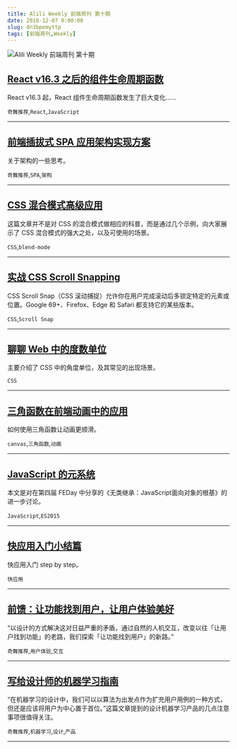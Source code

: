 ```yaml
---
title: Alili Weekly 前端周刊 第十期 
date: 2018-12-07 0:00:00
slug: dn3bpemyttp
tags: [前端周刊,Weekly]
---
```

![Alili Weekly 前端周刊 第十期](https://static.alili.tech/images/github_32.png)
##   [React v16.3 之后的组件生命周期函数](https://zhuanlan.zhihu.com/p/38030418)  
 
React v16.3 起，React 组件生命周期函数发生了巨大变化…… 

`奇舞推荐`,`React`,`JavaScript` 


---
##   [前端插拔式 SPA 应用架构实现方案](https://www.yuque.com/es2049/blog/pgn8n8)  
 
关于架构的一些思考。 

`奇舞推荐`,`SPA`,`架构` 


---
##   [CSS 混合模式高级应用](https://www.w3cplus.com/css/advanced-effects-with-css-background-blend-modes.html)  
 
这篇文章并不是对 CSS 的混合模式做相应的科普，而是通过几个示例，向大家展示了 CSS 混合模式的强大之处，以及可使用的场景。 

`CSS`,`blend-mode` 


---
##   [实战 CSS Scroll Snapping](https://www.w3cplus.com/css/practical-css-scroll-snapping.html)  
 
CSS Scroll Snap（CSS 滚动捕捉）允许你在用户完成滚动后多锁定特定的元素或位置。Google 69+、Firefox、Edge 和 Safari 都支持它的某些版本。 

`CSS`,`Scroll Snap` 


---
##   [聊聊 Web 中的度数单位](https://www.w3cplus.com/css/understanding-degrees-on-the-web.html)  
 
主要介绍了 CSS 中的角度单位，及其常见的出现场景。 

`CSS` 


---
##   [三角函数在前端动画中的应用](https://w3ctrain.com/2018/08/20/trigonometry-you-must-know/)  
 
如何使用三角函数让动画更顺滑。 

`canvas`,`三角函数`,`动画` 


---
##   [JavaScript 的元系统](https://blog.csdn.net/aimingoo/article/details/82014291)  
 
本文是对在第四届 FEDay 中分享的《无类继承：JavaScript面向对象的根基》的进一步讨论。 

`JavaScript`,`ES2015` 


---
##   [快应用入门小结篇](http://blog.poetries.top/2018/08/21/quick-app-summary)  
 
快应用入门 step by step。 

`快应用` 


---
##   [前馈：让功能找到用户，让用户体验美好](https://zhuanlan.zhihu.com/p/41952711)  
 
“以设计的方式解决这对日益严重的矛盾，通过自然的人机交互，改变以往「让用户找到功能」的老路，我们探索「让功能找到用户」的新路。” 

`奇舞推荐`,`用户体验`,`交互` 


---
##   [写给设计师的机器学习指南](https://mp.weixin.qq.com/s/SLrkt6b5aE1RmQELIsxF8A)  
 
“在机器学习的设计中，我们可以以算法为出发点作为扩充用户用例的一种方式，但还是应该将用户为中心置于首位。”这篇文章提到的设计机器学习产品的几点注意事项很值得关注。 

`奇舞推荐`,`机器学习`,`设计`,`产品` 


---

